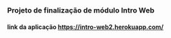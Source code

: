 ### Projeto de finalização de módulo Intro Web
#### link da aplicação https://intro-web2.herokuapp.com/
